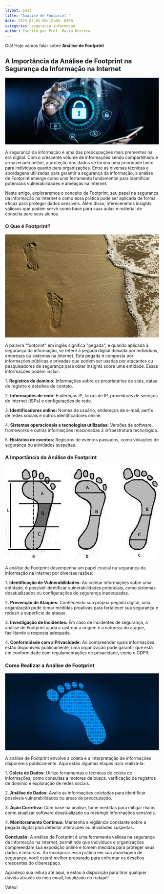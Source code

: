 ```yaml
---
layout: post
title: "Análise de Footprint "
date: 2023-03-01 00:12:00 -0300
categories: seguranca-informacao
author: Escrito por Prof. Mario Herrera
---
```


Olá! Hoje vamos falar sobre **Análise de Footprint**

## A Importância da Análise de Footprint na Segurança da Informação na Internet


![](https://github.com/mariopuebla17/blog/blob/main/_images/202303/si.jpg?raw=true)

A segurança da informação é uma das preocupações mais prementes na era digital. Com o crescente volume de informações sendo compartilhado e armazenado online, a proteção dos dados se tornou uma prioridade tanto para indivíduos quanto para organizações. Entre as diversas técnicas e abordagens utilizadas para garantir a segurança da informação, a análise de Footprint emerge como uma ferramenta fundamental para identificar potenciais vulnerabilidades e ameaças na Internet.

Neste artigo, exploraremos o conceito de Footprint, seu papel na segurança da informação na Internet e como essa prática pode ser aplicada de forma eficaz para proteger dados sensíveis. Além disso, ofereceremos insights valiosos que podem servir como base para suas aulas e material de consulta para seus alunos.

### O Que é Footprint?

![](https://github.com/mariopuebla17/blog/blob/main/_images/202303/si17.jpg?raw=true)

A palavra "footprint" em inglês significa "pegada", e quando aplicada à segurança da informação, se refere à pegada digital deixada por indivíduos, empresas ou sistemas na Internet. Esta pegada é composta por informações públicas e privadas que podem ser usadas por atacantes ou pesquisadores de segurança para obter insights sobre uma entidade. Essas informações podem incluir:

1\. **Registros de domínio:** Informações sobre os proprietários de sites, datas de registro e detalhes de contato.

2\. **Informações de rede:** Endereços IP, faixas de IP, provedores de serviços de Internet (ISPs) e configurações de rede.

3\. **Identificadores online:** Nomes de usuário, endereços de e-mail, perfis de redes sociais e outros identificadores online.

4\. **Sistemas operacionais e tecnologias utilizadas:** Versões de software, frameworks e outras informações relacionadas à infraestrutura tecnológica.

5\. **Histórico de eventos:** Registros de eventos passados, como violações de segurança ou atividades suspeitas.

### A Importância da Análise de Footprint

![](https://github.com/mariopuebla17/blog/blob/main/_images/202303/si18.jpg?raw=true)

A análise de Footprint desempenha um papel crucial na segurança da informação na Internet por diversas razões:

1\. **Identificação de Vulnerabilidades:** Ao coletar informações sobre uma entidade, é possível identificar vulnerabilidades potenciais, como sistemas desatualizados ou configurações de segurança inadequadas.

2\. **Prevenção de Ataques:** Conhecendo sua própria pegada digital, uma organização pode tomar medidas proativas para fortalecer sua segurança e reduzir a superfície de ataque.

3\. **Investigação de Incidentes:** Em caso de incidentes de segurança, a análise de Footprint ajuda a rastrear a origem e a natureza do ataque, facilitando a resposta adequada.

4\. **Conformidade com a Privacidade:** Ao compreender quais informações estão disponíveis publicamente, uma organização pode garantir que está em conformidade com regulamentações de privacidade, como o GDPR.

### Como Realizar a Análise de Footprint

![](https://github.com/mariopuebla17/blog/blob/main/_images/202303/si19.jpg?raw=true)

A análise de Footprint envolve a coleta e a interpretação de informações disponíveis publicamente. Aqui estão algumas etapas para realizá-la:

1\. **Coleta de Dados:** Utilize ferramentas e técnicas de coleta de informações, como consultas a motores de busca, verificação de registros de domínio e exploração de redes sociais.

2\. **Análise de Dados:** Avalie as informações coletadas para identificar possíveis vulnerabilidades ou áreas de preocupação.

3\. **Ação Corretiva:** Com base na análise, tome medidas para mitigar riscos, como atualizar software desatualizado ou restringir informações sensíveis.

4\. **Monitoramento Contínuo:** Mantenha a vigilância constante sobre a pegada digital para detectar alterações ou atividades suspeitas.


**Conclusão:** A análise de Footprint é uma ferramenta valiosa na segurança da informação na Internet, permitindo que indivíduos e organizações compreendam sua exposição online e tomem medidas para proteger seus dados e recursos. Ao incorporar essa prática em sua abordagem de segurança, você estará melhor preparado para enfrentar os desafios crescentes do ciberespaço.


Agradeço sua leitura até aqui, e estou à disposição para tirar qualquer dúvida através do meu email, localizado no rodapé!

Valeu!